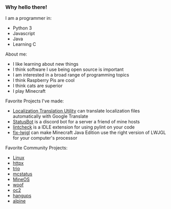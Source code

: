 ### Why hello there!

I am a programmer in:
- Python 3
- Javascript
- Java
- Learning C

About me:
- I like learning about new things
- I think software I use being open source is important
- I am interested in a broad range of programming topics
- I think Raspberry Pis are cool
- I think cats are superior
- I play Minecraft

Favorite Projects I've made:
- [Localization Translation Utility](https://github.com/CoolCat467/Localization-Translation-Utility) can translate localization files automatically with Google Translate
- [StatusBot](https://github.com/CoolCat467/StatusBot) is a discord bot for a server a friend of mine hosts
- [lintcheck](https://github.com/CoolCat467/lintcheck) is a IDLE extension for using pylint on your code
- [fix-lwjgl](https://github.com/CoolCat467/fix-lwjgl) can make Minecraft Java Edition use the right version of LWJGL for your computer's processor

Favorite Community Projects:
- [Linux](https://github.com/torvalds/linux)
- [httpx](https://github.com/encode/httpx)
- [trio](https://github.com/python-trio/trio)
- [mcstatus](https://github.com/py-mine/mcstatus)
- [MineOS](https://github.com/IgorTimofeev/MineOS)
- [woof](https://github.com/simon-budig/woof)
- [oc2](https://github.com/fnuecke/oc2)
- [hangups](https://github.com/tdryer/hangups)
- [alpine](https://repo.or.cz/alpine.git)
